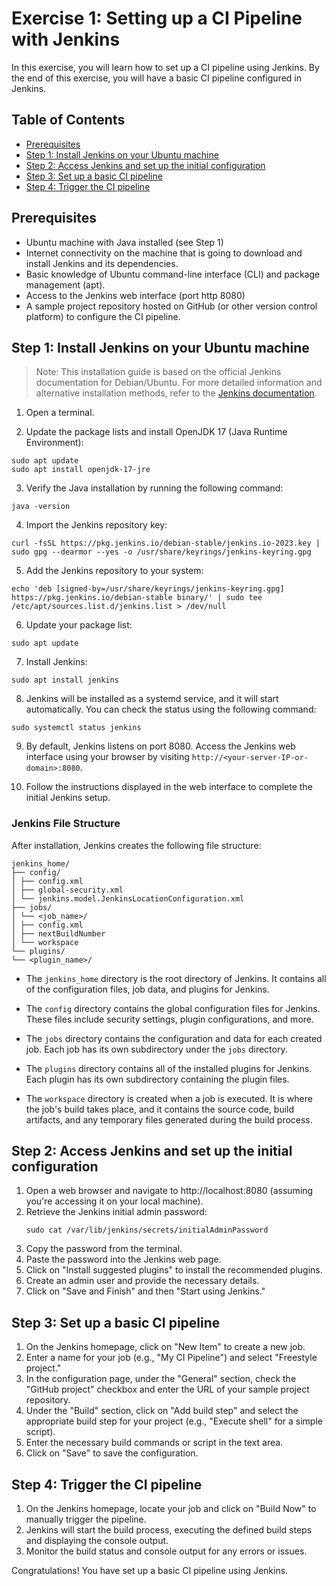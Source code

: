 # Exercise 1: Setting up a CI Pipeline with Jenkins

In this exercise, you will learn how to set up a CI pipeline using Jenkins. By the end of this exercise, you will have a basic CI pipeline configured in Jenkins.

## Table of Contents

- [Prerequisites](#prerequisites)
- [Step 1: Install Jenkins on your Ubuntu machine](#step-1-install-jenkins-on-your-ubuntu-machine)
- [Step 2: Access Jenkins and set up the initial configuration](#step-2-access-jenkins-and-set-up-the-initial-configuration)
- [Step 3: Set up a basic CI pipeline](#step-3-set-up-a-basic-ci-pipeline)
- [Step 4: Trigger the CI pipeline](#step-4-trigger-the-ci-pipeline)

## Prerequisites

- Ubuntu machine with Java installed (see Step 1)
- Internet connectivity on the machine that is going to download and install Jenkins and its dependencies.
- Basic knowledge of Ubuntu command-line interface (CLI) and package management (apt).
- Access to the Jenkins web interface (port http 8080)
- A sample project repository hosted on GitHub (or other version control platform) to configure the CI pipeline.

## Step 1: Install Jenkins on your Ubuntu machine

> Note: This installation guide is based on the official Jenkins documentation for Debian/Ubuntu. For more detailed information and alternative installation methods, refer to the [Jenkins documentation](https://www.jenkins.io/doc/book/installing/linux/#debianubuntu).

1. Open a terminal.

2. Update the package lists and install OpenJDK 17 (Java Runtime Environment):
```
sudo apt update
sudo apt install openjdk-17-jre
```
3. Verify the Java installation by running the following command:
```
java -version
```
4. Import the Jenkins repository key:
```
curl -fsSL https://pkg.jenkins.io/debian-stable/jenkins.io-2023.key | sudo gpg --dearmor --yes -o /usr/share/keyrings/jenkins-keyring.gpg
```
5. Add the Jenkins repository to your system:
```
echo 'deb [signed-by=/usr/share/keyrings/jenkins-keyring.gpg] https://pkg.jenkins.io/debian-stable binary/' | sudo tee /etc/apt/sources.list.d/jenkins.list > /dev/null
```
6. Update your package list:
```
sudo apt update
```
7. Install Jenkins:
```
sudo apt install jenkins
```
8. Jenkins will be installed as a systemd service, and it will start automatically. You can check the status using the following command:
```
sudo systemctl status jenkins
```
9. By default, Jenkins listens on port 8080. Access the Jenkins web interface using your browser by visiting `http://<your-server-IP-or-domain>:8080`.

10. Follow the instructions displayed in the web interface to complete the initial Jenkins setup.

### Jenkins File Structure
After installation, Jenkins creates the following file structure:
```
jenkins_home/
├── config/
│ ├── config.xml
│ ├── global-security.xml
│ └── jenkins.model.JenkinsLocationConfiguration.xml
├── jobs/
│ └── <job_name>/
│ ├── config.xml
│ ├── nextBuildNumber
│ └── workspace
└── plugins/
└── <plugin_name>/
```
- The `jenkins_home` directory is the root directory of Jenkins. It contains all of the configuration files, job data, and plugins for Jenkins.

- The `config` directory contains the global configuration files for Jenkins. These files include security settings, plugin configurations, and more.

- The `jobs` directory contains the configuration and data for each created job. Each job has its own subdirectory under the `jobs` directory.

- The `plugins` directory contains all of the installed plugins for Jenkins. Each plugin has its own subdirectory containing the plugin files.

- The `workspace` directory is created when a job is executed. It is where the job's build takes place, and it contains the source code, build artifacts, and any temporary files generated during the build process.

## Step 2: Access Jenkins and set up the initial configuration
 1. Open a web browser and navigate to http://localhost:8080 (assuming you're accessing it on your local machine).
 2. Retrieve the Jenkins initial admin password:
    ```
    sudo cat /var/lib/jenkins/secrets/initialAdminPassword
    ```
 3. Copy the password from the terminal.
 4. Paste the password into the Jenkins web page.
 5. Click on "Install suggested plugins" to install the recommended plugins.
 6. Create an admin user and provide the necessary details.
 7. Click on "Save and Finish" and then "Start using Jenkins."

## Step 3: Set up a basic CI pipeline
 1. On the Jenkins homepage, click on "New Item" to create a new job.
 2. Enter a name for your job (e.g., "My CI Pipeline") and select "Freestyle project."
 3. In the configuration page, under the "General" section, check the "GitHub project" checkbox and enter the URL of your sample project repository.
 4. Under the "Build" section, click on "Add build step" and select the appropriate build step for your project (e.g., "Execute shell" for a simple script).
 5. Enter the necessary build commands or script in the text area.
 6. Click on "Save" to save the configuration.

## Step 4: Trigger the CI pipeline
 1. On the Jenkins homepage, locate your job and click on "Build Now" to manually trigger the pipeline.
 2. Jenkins will start the build process, executing the defined build steps and displaying the console output.
 3. Monitor the build status and console output for any errors or issues.

Congratulations! You have set up a basic CI pipeline using Jenkins.
